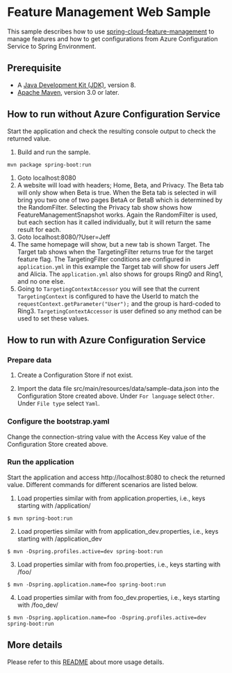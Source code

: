 # Feature Management Web Sample

This sample describes how to use [spring-cloud-feature-management](../../spring-cloud-azure-feature-management/README.md) to manage features and how to get configurations from Azure Configuration Service to Spring Environment.

## Prerequisite

* A [Java Development Kit (JDK)](https://docs.microsoft.com/java/azure/jdk/?view=azure-java-stable), version 8.
* [Apache Maven](http://maven.apache.org/), version 3.0 or later.

## How to run without Azure Configuration Service
Start the application and check the resulting console output to check the returned value.

1. Build and run the sample.

```terminal
mvn package spring-boot:run
```

1. Goto localhost:8080
1. A website will load with headers; Home, Beta, and Privacy. The Beta tab will only show when Beta is true. When the Beta tab is selected in will bring you two one of two pages BetaA or BetaB which is determined by the RandomFilter. Selecting the Privacy tab show shows how FeatureManagementSnapshot works. Again the RandomFilter is used, but each section has it called individually, but it will return the same result for each.
1. Goto localhost:8080/?User=Jeff
1. The same homepage will show, but a new tab is shown Target. The Target tab shows when the TargetingFilter returns true for the target feature flag. The TargetingFilter conditions are configured in `application.yml` in this example the Target tab will show for users Jeff and Alicia. The `application.yml` also shows for groups Ring0 and Ring1, and no one else.
1. Going to `TargetingContextAccessor` you will see that the current `TargetingContext` is configured to have the UserId to match the `requestContext.getParameter("User");` and the group is hard-coded to Ring3. `TargetingContextAccessor` is user defined so any method can be used to set these values.

## How to run with Azure Configuration Service

### Prepare data

1. Create a Configuration Store if not exist.

2. Import the data file src/main/resources/data/sample-data.json into the Configuration Store created above. Under `For language` select `Other`. Under `File type` select `Yaml`.

### Configure the bootstrap.yaml

Change the connection-string value with the Access Key value of the Configuration Store created above.

### Run the application

Start the application and access http://localhost:8080 to check the returned value. Different commands for different scenarios are listed below.

1. Load properties similar with from application.properties, i.e., keys starting with /application/
```
$ mvn spring-boot:run
```

2. Load properties similar with from application_dev.properties, i.e., keys starting with /application_dev
```
$ mvn -Dspring.profiles.active=dev spring-boot:run
```

3. Load properties similar with from foo.properties, i.e., keys starting with /foo/
```
$ mvn -Dspring.application.name=foo spring-boot:run
```

4. Load properties similar with from foo_dev.properties, i.e., keys starting with /foo_dev/
```
$ mvn -Dspring.application.name=foo -Dspring.profiles.active=dev spring-boot:run
```

## More details

Please refer to this [README](../../spring-cloud-azure-starters/spring-cloud-starter-azure-appconfiguration-config/) about more usage details. 